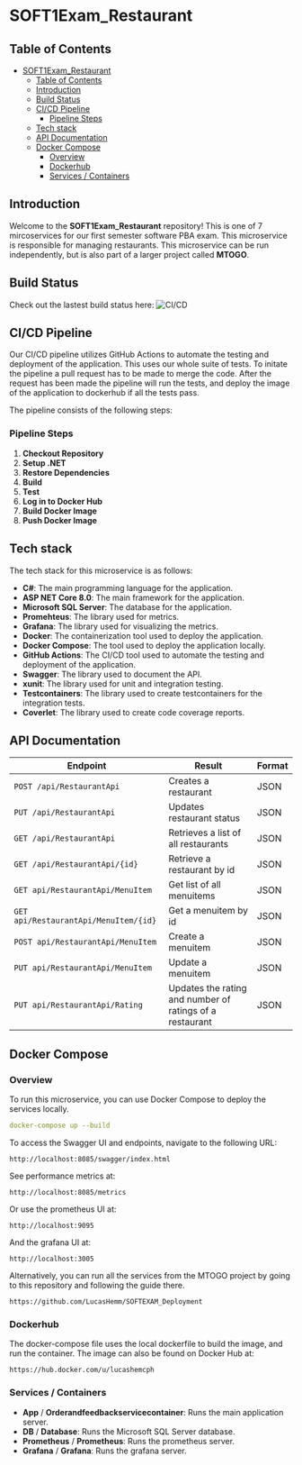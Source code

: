 # SOFT1Exam_Restaurant


## Table of Contents

- [SOFT1Exam\_Restaurant](#soft1exam_restaurant)
  - [Table of Contents](#table-of-contents)
  - [Introduction](#introduction)
  - [Build Status](#build-status)
  - [CI/CD Pipeline](#cicd-pipeline)
    - [Pipeline Steps](#pipeline-steps)
  - [Tech stack](#tech-stack)
  - [API Documentation](#api-documentation)
  - [Docker Compose](#docker-compose)
    - [Overview](#overview)
    - [Dockerhub](#dockerhub)
    - [Services / Containers](#services--containers)

## Introduction

Welcome to the **SOFT1Exam_Restaurant** repository! This is one of 7 mircoservices for our first semester software PBA exam. This microservice is responsible for managing restaurants. This microservice can be run independently, but is also part of a larger project called **MTOGO**. 

## Build Status
Check out the lastest build status here: ![CI/CD](https://github.com/LucasHemm/SOFT1Exam_Restaurant/actions/workflows/dotnet-tests.yml/badge.svg)

## CI/CD Pipeline

Our CI/CD pipeline utilizes GitHub Actions to automate the testing and deployment of the application. This uses our whole suite of tests. To initate the pipeline a pull request has to be made to merge the code. After the request has been made the pipeline will run the tests, and deploy the image of the application to dockerhub if all the tests pass.

The pipeline consists of the following steps:

### Pipeline Steps

1. **Checkout Repository**
2. **Setup .NET**
3. **Restore Dependencies**
4. **Build**
5. **Test**
6. **Log in to Docker Hub**
7. **Build Docker Image**
8. **Push Docker Image** 

## Tech stack
The tech stack for this microservice is as follows:
- **C#**: The main programming language for the application.
- **ASP NET Core 8.0**: The main framework for the application.
- **Microsoft SQL Server**: The database for the application.
- **Promehteus**: The library used for metrics.
- **Grafana**: The library used for visualizing the metrics.
- **Docker**: The containerization tool used to deploy the application.
- **Docker Compose**: The tool used to deploy the application locally.
- **GitHub Actions**: The CI/CD tool used to automate the testing and deployment of the application.
- **Swagger**: The library used to document the API.
- **xunit**: The library used for unit and integration testing.
- **Testcontainers**: The library used to create testcontainers for the integration tests.
- **Coverlet**: The library used to create code coverage reports.

## API Documentation

| **Endpoint**                  | **Result**                                    | **Format**   |
|-------------------------------|-----------------------------------------------|--------------|
| `POST /api/RestaurantApi`          | Creates a restaurant                              | JSON         |
| `PUT /api/RestaurantApi`           | Updates restaurant status                          | JSON         |
| `GET /api/RestaurantApi`           | Retrieves a list of all restaurants                | JSON         |
| `GET /api/RestaurantApi/{id}`      | Retrieve a restaurant by id                        | JSON         |
| `GET api/RestaurantApi/MenuItem`| Get list of all menuitems               | JSON         |
| `GET api/RestaurantApi/MenuItem/{id}`| Get a menuitem by id               | JSON         |
| `POST api/RestaurantApi/MenuItem`| Create a menuitem               | JSON         |
| `PUT api/RestaurantApi/MenuItem`| Update a menuitem               | JSON         |
| `PUT api/RestaurantApi/Rating`| Updates the rating and number of ratings of a restaurant               | JSON         |




## Docker Compose

### Overview

To run this microservice, you can use Docker Compose to deploy the services locally. 

```yaml
docker-compose up --build
```
To access the Swagger UI and endpoints, navigate to the following URL:
```
http://localhost:8085/swagger/index.html
```

See performance metrics at:
```
http://localhost:8085/metrics
```
Or use the prometheus UI at:
```
http://localhost:9095
```
And the grafana UI at:
```
http://localhost:3005
```

Alternatively, you can run all the services from the MTOGO project by going to this repository and following the guide there.
```
https://github.com/LucasHemm/SOFTEXAM_Deployment
```

### Dockerhub
The docker-compose file uses the local dockerfile to build the image, and run the container. The image can also be found on Docker Hub at:
```
https://hub.docker.com/u/lucashemcph
```

### Services / Containers

- **App** / **Orderandfeedbackservicecontainer**: Runs the main application server.
- **DB** / **Database**: Runs the Microsoft SQL Server database.
- **Prometheus** / **Prometheus**: Runs the prometheus server.
- **Grafana** / **Grafana**: Runs the grafana server.







